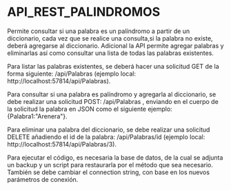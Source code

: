 # API_REST_PALINDROMOS

Permite consultar si una palabra es un palíndromo a partir de un diccionario, cada vez que se realice una consulta,si la palabra no existe, deberá agregarse al diccionario. Adicional la API permite agregar palabras y eliminarlas así como consultar una lista de todas las palabras existentes.

Para listar las palabras existentes, se deberá hacer una solicitud GET de la forma siguiente: /api/Palabras (ejemplo local: http://localhost:57814/api/Palabras).

Para consultar si una palabra es palíndromo y agregarla al diccionario, se debe realizar una solicitud POST: /api/Palabras , enviando en el cuerpo de la solicitud la palabra en JSON como el siguiente ejemplo: {Palabra1:"Arenera"}.

Para eliminar una palabra del diccionario, se debe realizar una solicitud DELETE añadiendo el id de la palabra: /api/Palabras/id (ejemplo local: http://localhost:57814/api/Palabras/3).

Para ejecutar el código, es necesaria la base de datos, de la cual se adjunta un backup y un script para restaurarla por el método que sea necesario.
También se debe cambiar el connection string, con base en los nuevos parámetros de conexión.

